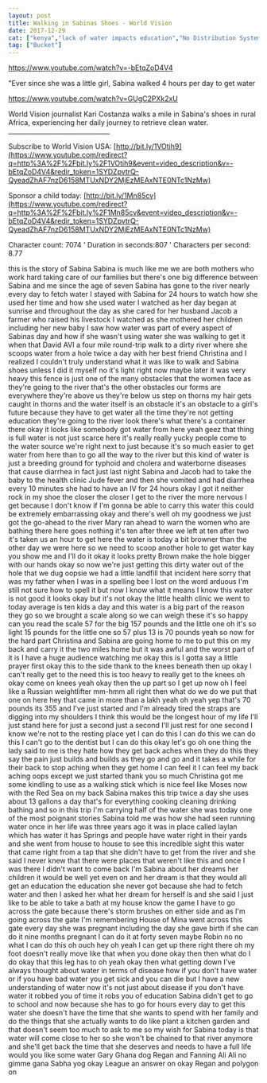 ```yaml
---
layout: post
title: Walking in Sabinas Shoes - World Vision
date: 2017-12-29
cat: ["kenya","lack of water impacts education","No Distribution Systems"]
tag: ["Bucket"]
---
```


https://www.youtube.com/watch?v=-bEtqZoD4V4

"Ever since she was a little girl, Sabina walked 4 hours per day to get water

https://www.youtube.com/watch?v=GUgC2PXk2xU

World Vision journalist Kari Costanza walks a mile in Sabina's shoes in rural Africa, experiencing her daily journey to retrieve clean water. ________________________________

Subscribe to World Vision USA: [http://bit.ly/1VOtih9](https://www.youtube.com/redirect?q=http%3A%2F%2Fbit.ly%2F1VOtih9&event=video_description&v=-bEtqZoD4V4&redir_token=1SYDZpvtrQ-QyeadZhAF7nzD6158MTUxNDY2MjEzMEAxNTE0NTc1NzMw)

Sponsor a child today: [http://bit.ly/1Mn85cv](https://www.youtube.com/redirect?q=http%3A%2F%2Fbit.ly%2F1Mn85cv&event=video_description&v=-bEtqZoD4V4&redir_token=1SYDZpvtrQ-QyeadZhAF7nzD6158MTUxNDY2MjEzMEAxNTE0NTc1NzMw)

<div class="container">
<div class="well">

Character count: 7074 ' Duration in seconds:807 ' Characters per second: 8.77

this is the story of Sabina Sabina is much like me we are both mothers who work hard taking care of our families but there's one big difference between Sabina and me since the age of seven Sabina has gone to the river nearly every day to fetch water I stayed with Sabina for 24 hours to watch how she used her time and how she used water I watched as her day began at sunrise and throughout the day as she cared for her husband Jacob a farmer who raised his livestock I watched as she mothered her children including her new baby I saw how water was part of every aspect of Sabinas day and how if she wasn't using water she was walking to get it when that David AVI a four mile round-trip walk to a dirty river where she scoops water from a hole twice a day with her best friend Christina and I realized I couldn't truly understand what it was like to walk and Sabina shoes unless I did it myself no it's light right now maybe later it was very heavy this fence is just one of the many obstacles that the women face as they're going to the river that's the other obstacles our forms are everywhere they're above us they're below us step on thorns my hair gets caught in thorns and the water itself is an obstacle it's an obstacle to a girl's future because they have to get water all the time they're not getting education they're going to the river look there's what there's a container there okay it looks like somebody got water from here yeah geez that thing is full water is not just scarce here it's really really yucky people come to the water source we're right next to just because it's so much easier to get water from here than to go all the way to the river but this kind of water is just a breeding ground for typhoid and cholera and waterborne diseases that cause diarrhea in fact just last night Sabina and Jacob had to take the baby to the health clinic Jude fever and then she vomited and had diarrhea every 10 minutes she had to have an IV for 24 hours okay I got it neither rock in my shoe the closer the closer I get to the river the more nervous I get because I don't know if I'm gonna be able to carry this water this could be extremely embarrassing okay and there's well oh my goodness we just got the go-ahead to the river Mary ran ahead to warn the women who are bathing there here goes nothing it's ten after three we left at ten after two it's taken us an hour to get here the water is today a bit browner than the other day we were here so we need to scoop another hole to get water kay you show me and I'll do it okay it looks pretty Brown make the hole bigger with our hands okay so now we're just getting this dirty water out of the hole that we dug oopsie we had a little landfill that incident here sorry that was my father when I was in a spelling bee I lost on the word arduous I'm still not sure how to spell it but now I know what it means I know this water is not good it looks okay but it's not okay the little health clinic we went to today average is ten kids a day and this water is a big part of the reason they go so we brought a scale along so we can weigh these it's so happy can you read the scale 57 for the big 157 pounds and the little one oh it's so light 15 pounds for the little one so 57 plus 13 is 70 pounds yeah so now for the hard part Christina and Sabina are going home to me to put this on my back and carry it the two miles home but it was awful and the worst part of it is I have a huge audience watching me okay this is I gotta say a little prayer first okay this to the side thank to the knees beneath then up okay I can't really get to the need this is too heavy to really get to the knees oh okay come on knees yeah okay then the up part so I get up now oh I feel like a Russian weightlifter mm-hmm all right then what do we do we put that one on here hey that came in more than a lakh yeah oh yeah yep that's 70 pounds its 355 and I've just started and I'm already tired the straps are digging into my shoulders I think this would be the longest hour of my life I'll just stand here for just a second just a second I'll just rest for one second I know we're not to the resting place yet I can do this I can do this we can do this I can't go to the dentist but I can do this okay let's go oh one thing the lady said to me is they hate how they get back aches when they do this they say the pain just builds and builds as they go and go and it takes a while for their back to stop aching when they get home I can feel it I can feel my back aching oops except we just started thank you so much Christina got me some kindling to use as a walking stick which is nice feel like Moses now with the Red Sea on my back Sabina makes this trip twice a day she uses about 13 gallons a day that's for everything cooking cleaning drinking bathing and so in this trip I'm carrying half of the water she was today one of the most poignant stories Sabina told me was how she had seen running water once in her life was three years ago it was in place called laylan which has water it has Springs and people have water right in their yards and she went from house to house to see this incredible sight this water that came right from a tap that she didn't have to get from the river and she said I never knew that there were places that weren't like this and once I was there I didn't want to come back I'm Sabina about her dreams her children it would be well yet even on and her dream is that they would all get an education the education she never got because she had to fetch water and then I asked her what her dream for herself is and she said I just like to be able to take a bath at my house know the game I have to go across the gate because there's storm brushes on either side and as I'm going across the gate I'm remembering House of Mina went across this gate every day she was pregnant including the day she gave birth if she can do it nine months pregnant I can do it at forty seven maybe Robin no no what I can do this oh ouch hey oh yeah I can get up there right there oh my foot doesn't really move like that when you done okay then then what do I do okay that this leg has to oh yeah okay then what getting down I've always thought about water in terms of disease how if you don't have water or if you have bad water you get sick and you can die but I have a new understanding of water now it's not just about disease if you don't have water it robbed you of time it robs you of education Sabina didn't get to go to school and now because she has to go for hours every day to get this water she doesn't have the time that she wants to spend with her family and do the things that she actually wants to do like plant a kitchen garden and that doesn't seem too much to ask to me so my wish for Sabina today is that water will come close to her so she won't be chained to that river anymore and she'll get back the time that she deserves and needs to have a full life would you like some water Gary Ghana dog Regan and Fanning Ali Ali no gimme gana Sabha yog okay League an answer on okay Regan and polygon on

</div>
</div>

